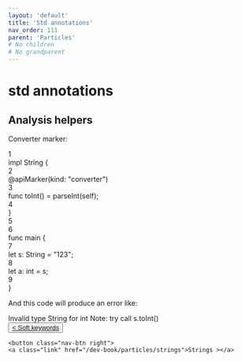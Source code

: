 ```yaml
---
layout: 'default'
title: 'Std annotations'
nav_order: 111
parent: 'Particles'
# No children
# No grandparent
---
```


# <span class="inline-code highlight-jc hljs">std</span> annotations

## Analysis helpers

Converter marker:

<div class="code-fence highlight-jacy">
            <div class="copy"><i class="far fa-copy"></i></div>
            <div class="code line-numbers highlight-jc hljs">
                <div class="line-num" data-line-num="1">1</div><div class="line"><span class="hljs-keyword">impl</span> <span class="hljs-title class_">String</span> {</div><div class="line-num" data-line-num="2">2</div><div class="line">    @<span class="hljs-title function_ invoke__">apiMarker</span>(kind: <span class="hljs-string">&quot;converter&quot;</span>)</div><div class="line-num" data-line-num="3">3</div><div class="line">    <span class="hljs-keyword">func</span> <span class="hljs-title function_">toInt</span>() = <span class="hljs-title function_ invoke__">parseInt</span>(<span class="hljs-keyword">self</span>);</div><div class="line-num" data-line-num="4">4</div><div class="line">}</div><div class="line-num" data-line-num="5">5</div><div class="line"></div><div class="line-num" data-line-num="6">6</div><div class="line"><span class="hljs-keyword">func</span> <span class="hljs-title function_">main</span> {</div><div class="line-num" data-line-num="7">7</div><div class="line">    <span class="hljs-keyword">let</span> <span class="hljs-variable">s</span>: <span class="hljs-type">String</span> = <span class="hljs-string">&quot;123&quot;</span>;</div><div class="line-num" data-line-num="8">8</div><div class="line">    <span class="hljs-keyword">let</span> <span class="hljs-variable">a</span>: <span class="hljs-type">int</span> = s;</div><div class="line-num" data-line-num="9">9</div><div class="line">}</div>
            </div>
        </div>

And this code will produce an error like:

<div class="code-fence">
            <div class="copy"><i class="far fa-copy"></i></div>
            <div class="code">Invalid type String for int
Note: try call s.toInt()
</div>
        </div>
<div class="nav-btn-block">
    <button class="nav-btn left">
    <a class="link" href="/dev-book/particles/soft-keywords">< Soft keywords</a>
</button>

    <button class="nav-btn right">
    <a class="link" href="/dev-book/particles/strings">Strings ></a>
</button>

</div>
